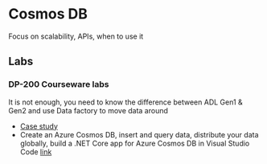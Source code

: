 # Cosmos DB

Focus on scalability, APIs, when to use it

## Labs

### DP-200 Courseware labs

It is not enough, you need to know the difference between ADL Gen1 & Gen2 and use Data factory to move data around
- [Case study](https://github.com/MicrosoftLearning/DP-200-Implementing-an-Azure-Data-Solution/blob/master/instructions/course-case-study.md)
- Create an Azure Cosmos DB, insert and query data, distribute your data globally, build a .NET Core app for Azure Cosmos DB in Visual Studio Code [link](https://github.com/MicrosoftLearning/DP-200-Implementing-an-Azure-Data-Solution/blob/master/instructions/dp-200-04_instructions.md)
